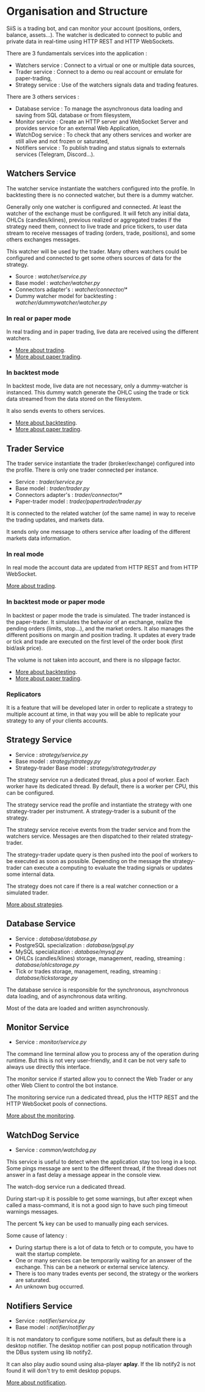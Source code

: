 # Organisation and Structure #

SiiS is a trading bot, and can monitor your account (positions, orders, balance, assets...).
The watcher is dedicated to connect to public and private data in real-time using HTTP REST and HTTP WebSockets.

There are 3 fundamentals services into the application :
* Watchers service : Connect to a virtual or one or multiple data sources,
* Trader service : Connect to a demo ou real account or emulate for paper-trading,
* Strategy service : Use of the watchers signals data and trading features.

There are 3 others services :
* Database service : To manage the asynchronous data loading and saving from SQL database or from filesystem,
* Monitor service : Create an HTTP server and WebSocket Server and provides service for an external Web Application,
* WatchDog service : To check that any others services and worker are still alive and not frozen or saturated,
* Notifiers service : To publish trading and status signals to externals services (Telegram, Discord...).

## Watchers Service ##

The watcher service instantiate the watchers configured into the profile. In backtesting there is no connected watcher, 
but there is a dummy watcher.

Generally only one watcher is configured and connected. At least the watcher of the exchange must be configured.
It will fetch any initial data, OHLCs (candles/klines), previous realized or aggregated trades if the strategy need them, 
connect to live trade and price tickers, to user data stream to receive messages of trading (orders, trade, positions), 
and some others exchanges messages.

This watcher will be used by the trader. Many others watchers could be configured and connected to get some others sources 
of data for the strategy.

* Source : _watcher/service.py_
* Base model : _watcher/watcher.py_
* Connectors adapter's : _watcher/connector/*_
* Dummy watcher model for backtesting : _watcher/dummywatcher/watcher.py_

### In real or paper mode ###

In real trading and in paper trading, live data are received using the different watchers.

* [More about trading](../trading.md).
* [More about paper trading](../papermode/index.md).

### In backtest mode ###

In backtest mode, live data are not necessary, only a dummy-watcher is instanced. This dummy watch 
generate the OHLC using the trade or tick data streamed from the data stored on the filesystem.

It also sends events to others services.

* [More about backtesting](../backtesting/index.md).
* [More about paper trading](../papermode/index.md).

## Trader Service ##

The trader service instantiate the trader (broker/exchange) configured into the profile.
There is only one trader connected per instance.

* Service : _trader/service.py_
* Base model : _trader/trader.py_
* Connectors adapter's : _trader/connector/*_
* Paper-trader model : _trader/papertrader/trader.py_

It is connected to the related watcher (of the same name) in way to receive the trading updates,
and markets data.

It sends only one message to others service after loading of the different markets data information. 

### In real mode ###

In real mode the account data are updated from HTTP REST and from HTTP WebSocket.

[More about trading](../trading.md).

### In backtest mode or paper mode ###

In backtest or paper mode the trade is simulated. The trader instanced is the paper-trader. It simulates the behavior of 
an exchange, realize the pending orders (limits, stop...), and the market orders. It also manages the different 
positions on margin and position trading. It updates at every trade or tick and trade are executed on the first level of 
the order book (first bid/ask price).

The volume is not taken into account, and there is no slippage factor. 

* [More about backtesting](../backtesting/index.md).
* [More about paper trading](../papermode/index.md).

### Replicators ###

It is a feature that will be developed later in order to replicate a strategy to multiple account at time,
in that way you will be able to replicate your strategy to any of your clients accounts.

## Strategy Service ##

* Service : _strategy/service.py_
* Base model : _strategy/strategy.py_
* Strategy-trader Base model : _strategy/strategytrader.py_

The strategy service run a dedicated thread, plus a pool of worker. Each worker have its dedicated thread.
By default, there is a worker per CPU, this can be configured.

The strategy service read the profile and instantiate the strategy with one strategy-trader per instrument.
A strategy-trader is a subunit of the strategy.

The strategy service receive events from the trader service and from the watchers service.
Messages are then dispatched to their related strategy-trader.

The strategy-trader update query is then pushed into the pool of workers to be executed as soon as possible.
Depending on the message the strategy-trader can execute a computing to evaluate the trading signals or updates some 
internal data.

The strategy does not care if there is a real watcher connection or a simulated trader.

[More about strategies](../strategies/index.md).

## Database Service ##

* Service : _database/database.py_
* PostgreSQL specialization : _database/pgsql.py_
* MySQL specialization : _database/mysql.py_
* OHLCs (candles/klines) storage, management, reading, streaming : _database/ohlcstorage.py_
* Tick or trades storage, management, reading, streaming : _database/tickstorage.py_

The database service is responsible for the synchronous, asynchronous data loading, and of asynchronous data writing.

Most of the data are loaded and written asynchronously.

## Monitor Service ##

* Service : _monitor/service.py_

The command line terminal allow you to process any of the operation during runtime.
But this is not very user-friendly, and it can be not very safe to always use directly this interface.

The monitor service if started allow you to connect the Web Trader or any other Web Client to
control the bot instance.

The monitoring service run a dedicated thread, plus the HTTP REST and the HTTP WebSocket pools of connections.

[More about the monitoring](../monitor/index.md).

## WatchDog Service ##

* Service : _common/watchdog.py_

This service is useful to detect when the application stay too long in a loop.
Some pings message are sent to the different thread, if the thread does not answer in a 
fast delay a message appear in the console view.

The watch-dog service run a dedicated thread.

During start-up it is possible to get some warnings, but after except when called a mass-command,
it is not a good sign to have such ping timeout warnings messages.

The percent **%** key can be used to manually ping each services.

Some cause of latency : 
* During startup there is a lot of data to fetch or to compute, you have to wait the startup complete.
* One or many services can be temporarily waiting for an answer of the exchange. This can be a network or external service latency.
* There is too many trades events per second, the strategy or the workers are saturated.
* An unknown bug occurred.

## Notifiers Service ##

* Service : _notifier/service.py_
* Base model : _notifier/notifier.py_

It is not mandatory to configure some notifiers, but as default there is a desktop notifier.
The desktop notifier can post popup notification through the DBus system using lib notify2.

It can also play audio sound using alsa-player **aplay**. If the lib notify2 is not found it will
don't try to emit desktop popups.

[More about notification](../notifiers/index.md).
